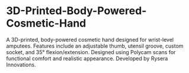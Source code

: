 # 3D-Printed-Body-Powered-Cosmetic-Hand
A 3D-printed, body-powered cosmetic hand designed for wrist-level amputees. Features include an adjustable thumb, utensil groove, custom socket, and 35° flexion/extension. Designed using Polycam scans for functional comfort and realistic appearance. Developed by Rysera Innovations.
